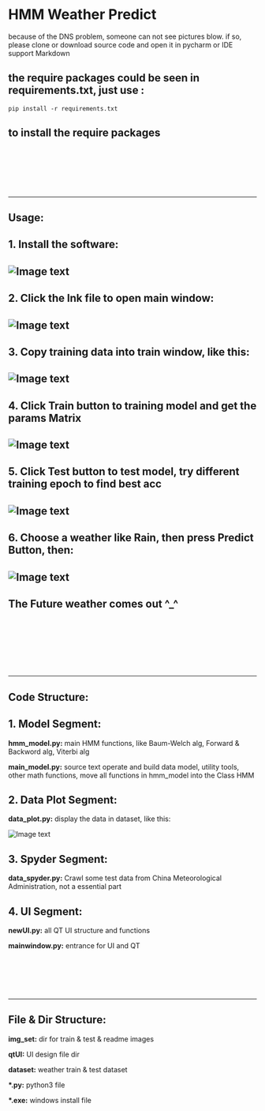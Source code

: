 HMM Weather Predict
===
because of the DNS problem, someone can not see pictures blow. if so, please clone or download source code and open it in pycharm or IDE support Markdown

the require packages could be seen in requirements.txt, just use : 
---
    pip install -r requirements.txt 
to install the require packages
---
<br>
<br>
<br>
<br>
<br>

---
Usage:
---
**1. Install the software:**
-
![Image text](img_set/install.png)<br>
-
**2. Click the lnk file to open main window:**
-
![Image text](img_set/ico.png)<br>
-
**3. Copy training data into train window, like this:**
-
![Image text](img_set/copydatas.png)<br>
-
**4. Click Train button to training model and get the params Matrix**
-
![Image text](img_set/trainfinish.png)<br>
-
**5. Click Test button to test model, try different training epoch to find best acc**
-
![Image text](img_set/epoch-10-train.png)<br>
-
**6. Choose a weather like Rain, then press Predict Button, then:**
-
![Image text](img_set/predict.png)<br>
-
**The Future weather comes out ^_^**
-
<br>
<br>
<br>
<br>
<br>
<br>

---
Code Structure:
---
**1. Model Segment:**<br>
-
**hmm_model.py:** main HMM functions, like Baum-Welch alg, Forward & Backword alg, Viterbi alg<br>

**main_model.py:** source text operate and build data model, utility tools, other math functions, move all functions in hmm_model into the Class HMM<br>

**2. Data Plot Segment:**<br>
-
**data_plot.py:** display the data in dataset, like this:

![Image text](img_set/plot_data_overview.png)<br>

**3. Spyder Segment:**<br>
-
**data_spyder.py:** Crawl some test data from China Meteorological Administration, not a essential part<br>

**4. UI Segment:**<br>
-
**newUI.py:** all QT UI structure and functions<br>

**mainwindow.py:** entrance for UI and QT<br>
<br>
<br>
<br>
<br>
<br>

---
File & Dir Structure:
---
**img_set:** dir for train & test & readme images <br>

**qtUI:** UI design file dir <br>

**dataset:** weather train & test dataset <br>

**\*.py:** python3 file <br>

**\*.exe:** windows install file <br>
